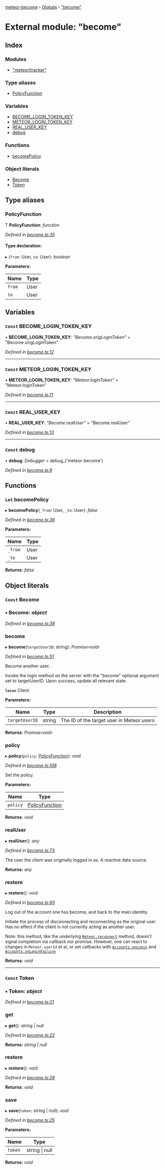 [meteor-become](../README.md) › [Globals](../globals.md) › ["become"](_become_.md)

# External module: "become"

## Index

### Modules

* ["meteor/tracker"](_become_._meteor_tracker_.md)

### Type aliases

* [PolicyFunction](_become_.md#policyfunction)

### Variables

* [BECOME_LOGIN_TOKEN_KEY](_become_.md#const-become_login_token_key)
* [METEOR_LOGIN_TOKEN_KEY](_become_.md#const-meteor_login_token_key)
* [REAL_USER_KEY](_become_.md#const-real_user_key)
* [debug](_become_.md#const-debug)

### Functions

* [becomePolicy](_become_.md#let-becomepolicy)

### Object literals

* [Become](_become_.md#const-become)
* [Token](_become_.md#const-token)

## Type aliases

###  PolicyFunction

Ƭ **PolicyFunction**: *function*

*Defined in [become.ts:35](https://github.com/epfl-idevelop/meteor-become/blob/rewrite/as-npm-package/become.ts#L35)*

#### Type declaration:

▸ (`from`: User, `to`: User): *boolean*

**Parameters:**

Name | Type |
------ | ------ |
`from` | User |
`to` | User |

## Variables

### `Const` BECOME_LOGIN_TOKEN_KEY

• **BECOME_LOGIN_TOKEN_KEY**: *"Become.origLoginToken"* = "Become.origLoginToken"

*Defined in [become.ts:12](https://github.com/epfl-idevelop/meteor-become/blob/rewrite/as-npm-package/become.ts#L12)*

___

### `Const` METEOR_LOGIN_TOKEN_KEY

• **METEOR_LOGIN_TOKEN_KEY**: *"Meteor.loginToken"* = "Meteor.loginToken"

*Defined in [become.ts:11](https://github.com/epfl-idevelop/meteor-become/blob/rewrite/as-npm-package/become.ts#L11)*

___

### `Const` REAL_USER_KEY

• **REAL_USER_KEY**: *"Become.realUser"* = "Become.realUser"

*Defined in [become.ts:13](https://github.com/epfl-idevelop/meteor-become/blob/rewrite/as-npm-package/become.ts#L13)*

___

### `Const` debug

• **debug**: *Debugger* =  debug_('meteor-become')

*Defined in [become.ts:9](https://github.com/epfl-idevelop/meteor-become/blob/rewrite/as-npm-package/become.ts#L9)*

## Functions

### `Let` becomePolicy

▸ **becomePolicy**(`_from`: User, `_to`: User): *false*

*Defined in [become.ts:36](https://github.com/epfl-idevelop/meteor-become/blob/rewrite/as-npm-package/become.ts#L36)*

**Parameters:**

Name | Type |
------ | ------ |
`_from` | User |
`_to` | User |

**Returns:** *false*

## Object literals

### `Const` Become

### ▪ **Become**: *object*

*Defined in [become.ts:38](https://github.com/epfl-idevelop/meteor-become/blob/rewrite/as-npm-package/become.ts#L38)*

###  become

▸ **become**(`targetUserID`: string): *Promise‹void›*

*Defined in [become.ts:51](https://github.com/epfl-idevelop/meteor-become/blob/rewrite/as-npm-package/become.ts#L51)*

Become another user.

Invoke the login method on the server with the "become" optional argument
set to targetUserID. Upon success, update all relevant state.

**`locus`** Client

**Parameters:**

Name | Type | Description |
------ | ------ | ------ |
`targetUserID` | string | The ID of the target user in Meteor.users |

**Returns:** *Promise‹void›*

###  policy

▸ **policy**(`policy`: [PolicyFunction](_become_.md#policyfunction)): *void*

*Defined in [become.ts:108](https://github.com/epfl-idevelop/meteor-become/blob/rewrite/as-npm-package/become.ts#L108)*

Set the policy.

**Parameters:**

Name | Type |
------ | ------ |
`policy` | [PolicyFunction](_become_.md#policyfunction) |

**Returns:** *void*

###  realUser

▸ **realUser**(): *any*

*Defined in [become.ts:73](https://github.com/epfl-idevelop/meteor-become/blob/rewrite/as-npm-package/become.ts#L73)*

The user the client was originally logged in as. A reactive data source.

**Returns:** *any*

###  restore

▸ **restore**(): *void*

*Defined in [become.ts:93](https://github.com/epfl-idevelop/meteor-become/blob/rewrite/as-npm-package/become.ts#L93)*

Log out of the account one has become, and back to the main identity.

Initiate the process of disconnecting and reconnecting as the original
user. Has no effect if the client is not currently acting as another
user.

Note: this method, like the underlying
[`Meteor.reconnect`](http://docs.meteor.com/#/full/meteor_reconnect)
method, doesn't signal completion via callback nor promise.
However, one can react to changes in `Meteor.userId` et al, or
set callbacks with
[`Accounts.onLogin`](http://docs.meteor.com/#/full/accounts_onlogin)
and
[`Accounts.onLoginFailure`](http://docs.meteor.com/#/full/accounts_onloginfailure)

**Returns:** *void*

___

### `Const` Token

### ▪ **Token**: *object*

*Defined in [become.ts:21](https://github.com/epfl-idevelop/meteor-become/blob/rewrite/as-npm-package/become.ts#L21)*

###  get

▸ **get**(): *string | null*

*Defined in [become.ts:22](https://github.com/epfl-idevelop/meteor-become/blob/rewrite/as-npm-package/become.ts#L22)*

**Returns:** *string | null*

###  restore

▸ **restore**(): *void*

*Defined in [become.ts:28](https://github.com/epfl-idevelop/meteor-become/blob/rewrite/as-npm-package/become.ts#L28)*

**Returns:** *void*

###  save

▸ **save**(`token`: string | null): *void*

*Defined in [become.ts:25](https://github.com/epfl-idevelop/meteor-become/blob/rewrite/as-npm-package/become.ts#L25)*

**Parameters:**

Name | Type |
------ | ------ |
`token` | string &#124; null |

**Returns:** *void*
